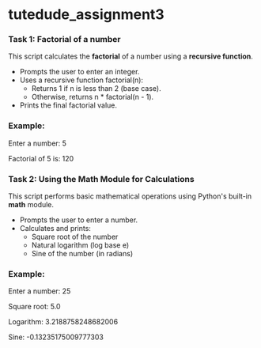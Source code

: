 # tutedude_assignment3
### Task 1: Factorial of a number

This script calculates the **factorial** of a number using a **recursive function**.
- Prompts the user to enter an integer.
- Uses a recursive function factorial(n):
  - Returns 1 if n is less than 2 (base case).
  - Otherwise, returns n * factorial(n - 1).
- Prints the final factorial value.

### Example:
Enter a number: 5

Factorial of 5 is: 120

### Task 2: Using the Math Module for Calculations

This script performs basic mathematical operations using Python's built-in **math** module.
- Prompts the user to enter a number.
- Calculates and prints:
  - Square root of the number
  - Natural logarithm (log base e)
  - Sine of the number (in radians)
### Example:

Enter a number: 25

Square root: 5.0

Logarithm: 3.2188758248682006

Sine: -0.13235175009777303  
